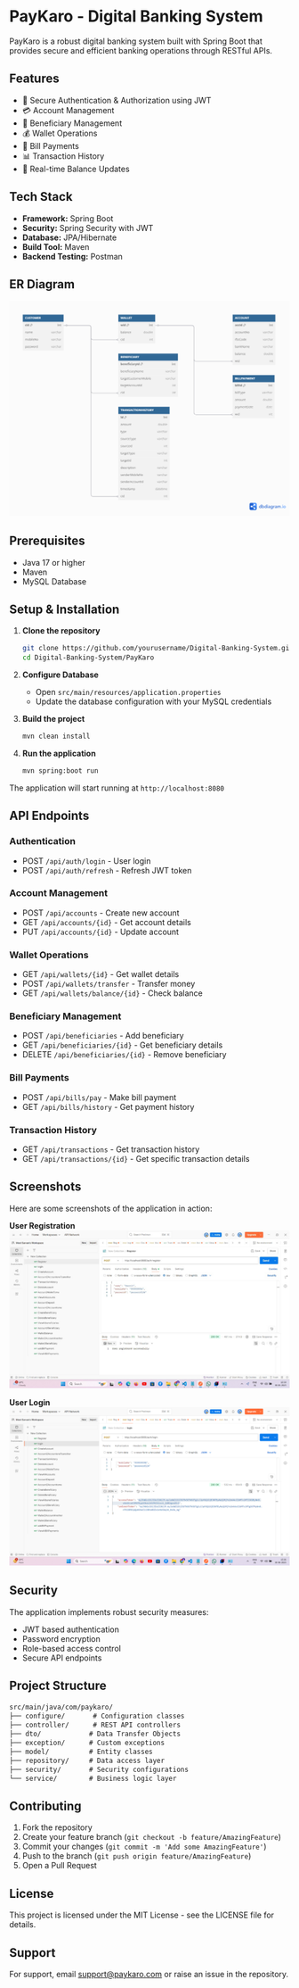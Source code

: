 # PayKaro - Digital Banking System

PayKaro is a robust digital banking system built with Spring Boot that provides secure and efficient banking operations through RESTful APIs.

## Features

- 🔐 Secure Authentication & Authorization using JWT
- 💳 Account Management
- 👥 Beneficiary Management
- 💰 Wallet Operations
- 💸 Bill Payments
- 📊 Transaction History
- 🔄 Real-time Balance Updates

## Tech Stack

- **Framework:** Spring Boot
- **Security:** Spring Security with JWT
- **Database:** JPA/Hibernate
- **Build Tool:** Maven
- **Backend Testing:** Postman 


## ER Diagram
![ER Diagram](assets/ERDiagram.png)

## Prerequisites

- Java 17 or higher
- Maven
- MySQL Database

## Setup & Installation

1. **Clone the repository**
   ```bash
   git clone https://github.com/yourusername/Digital-Banking-System.git
   cd Digital-Banking-System/PayKaro
   ```

2. **Configure Database**
   - Open `src/main/resources/application.properties`
   - Update the database configuration with your MySQL credentials

3. **Build the project**
   ```bash
   mvn clean install
   ```

4. **Run the application**
   ```bash
   mvn spring:boot run
   ```

The application will start running at `http://localhost:8080`

## API Endpoints

### Authentication
- POST `/api/auth/login` - User login
- POST `/api/auth/refresh` - Refresh JWT token

### Account Management
- POST `/api/accounts` - Create new account
- GET `/api/accounts/{id}` - Get account details
- PUT `/api/accounts/{id}` - Update account

### Wallet Operations
- GET `/api/wallets/{id}` - Get wallet details
- POST `/api/wallets/transfer` - Transfer money
- GET `/api/wallets/balance/{id}` - Check balance

### Beneficiary Management
- POST `/api/beneficiaries` - Add beneficiary
- GET `/api/beneficiaries/{id}` - Get beneficiary details
- DELETE `/api/beneficiaries/{id}` - Remove beneficiary

### Bill Payments
- POST `/api/bills/pay` - Make bill payment
- GET `/api/bills/history` - Get payment history

### Transaction History
- GET `/api/transactions` - Get transaction history
- GET `/api/transactions/{id}` - Get specific transaction details

## Screenshots

Here are some screenshots of the application in action:

**User Registration**
![User Registration](assets/register.jpg)

**User Login**
![User Login](assets/login.png)

## Security

The application implements robust security measures:
- JWT based authentication
- Password encryption
- Role-based access control
- Secure API endpoints

## Project Structure

```
src/main/java/com/paykaro/
├── configure/       # Configuration classes
├── controller/      # REST API controllers
├── dto/            # Data Transfer Objects
├── exception/      # Custom exceptions
├── model/          # Entity classes
├── repository/     # Data access layer
├── security/       # Security configurations
└── service/        # Business logic layer
```

## Contributing

1. Fork the repository
2. Create your feature branch (`git checkout -b feature/AmazingFeature`)
3. Commit your changes (`git commit -m 'Add some AmazingFeature'`)
4. Push to the branch (`git push origin feature/AmazingFeature`)
5. Open a Pull Request

## License

This project is licensed under the MIT License - see the LICENSE file for details.

## Support

For support, email support@paykaro.com or raise an issue in the repository. 